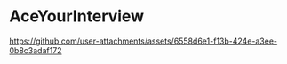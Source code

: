 # AceYourInterview

https://github.com/user-attachments/assets/6558d6e1-f13b-424e-a3ee-0b8c3adaf172

